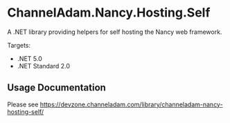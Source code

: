 # ChannelAdam.Nancy.Hosting.Self

A .NET library providing helpers for self hosting the Nancy web framework.

Targets:

- .NET 5.0
- .NET Standard 2.0

## Usage Documentation

Please see https://devzone.channeladam.com/library/channeladam-nancy-hosting-self/
